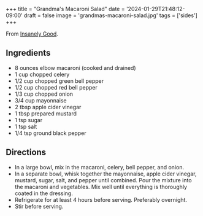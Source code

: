 +++
title = "Grandma's Macaroni Salad"
date = '2024-01-29T21:48:12-09:00'
draft = false
image = 'grandmas-macaroni-salad.jpg'
tags = ['sides']
+++

From [Insanely Good](https://insanelygoodrecipes.com/grandmas-macaroni-salad/).

## Ingredients
* 8 ounces elbow macaroni (cooked and drained)
* 1 cup chopped celery
* 1/2 cup chopped green bell pepper
* 1/2 cup chopped red bell pepper
* 1/3 cup chopped onion
* 3/4 cup mayonnaise
* 2 tbsp apple cider vinegar
* 1 tbsp prepared mustard
* 1 tsp sugar
* 1 tsp salt
* 1/4 tsp ground black pepper

## Directions
* In a large bowl, mix in the macaroni, celery, bell pepper, and onion.
* In a separate bowl, whisk together the mayonnaise, apple cider vinegar, mustard, sugar, salt, and pepper until combined. Pour the mixture into the macaroni and vegetables. Mix well until everything is thoroughly coated in the dressing.
* Refrigerate for at least 4 hours before serving. Preferably overnight.
* Stir before serving.
